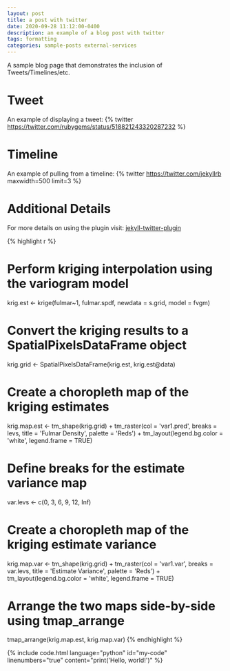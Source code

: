 ```yaml
---
layout: post
title: a post with twitter
date: 2020-09-28 11:12:00-0400
description: an example of a blog post with twitter
tags: formatting
categories: sample-posts external-services
---
```

A sample blog page that demonstrates the inclusion of Tweets/Timelines/etc.

# Tweet
An example of displaying a tweet:
{% twitter https://twitter.com/rubygems/status/518821243320287232 %}

# Timeline
An example of pulling from a timeline:
{% twitter https://twitter.com/jekyllrb maxwidth=500 limit=3 %}

# Additional Details
For more details on using the plugin visit: [jekyll-twitter-plugin](https://github.com/rob-murray/jekyll-twitter-plugin)

{% highlight r %}
# Perform kriging interpolation using the variogram model
krig.est <- krige(fulmar~1, fulmar.spdf, newdata = s.grid, model = fvgm)

# Convert the kriging results to a SpatialPixelsDataFrame object
krig.grid <- SpatialPixelsDataFrame(krig.est, krig.est@data)

# Create a choropleth map of the kriging estimates
krig.map.est <- tm_shape(krig.grid) +
                tm_raster(col = 'var1.pred', breaks = levs, title = 'Fulmar Density', palette = 'Reds') +
                tm_layout(legend.bg.color = 'white', legend.frame = TRUE)

# Define breaks for the estimate variance map
var.levs <- c(0, 3, 6, 9, 12, Inf)

# Create a choropleth map of the kriging estimate variance
krig.map.var <- tm_shape(krig.grid) +
                tm_raster(col = 'var1.var', breaks = var.levs, title = 'Estimate Variance', palette = 'Reds') +
                tm_layout(legend.bg.color = 'white', legend.frame = TRUE)

# Arrange the two maps side-by-side using tmap_arrange
tmap_arrange(krig.map.est, krig.map.var)
{% endhighlight %}

{% include code.html language="python" id="my-code" linenumbers="true" content="print('Hello, world!')" %}
